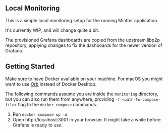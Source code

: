## Local Monitoring

This is a simple local monitoring setup for the running Mintter application.

It's currently WIP, and will change quite a bit.

The provisioned Grafana dashboards are copied from the upstream libp2p repository, applying changes to fix the dashboards for the newer version of Grafana.

## Getting Started

Make sure to have Docker available on your machine. For macOS you might want to use [Orb](https://orbstack.dev) instead of Docker Desktop.

The following commands assume you are inside the `monitoring` directory, but you can also run them from anywhere, providing `-f <path-to-compose-file>` flag to the `docker compose` commands.

1. Run `docker compose up -d`.
2. Open http://localhost:3001 in your browser. It might take a while before Grafana is ready to use.
